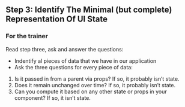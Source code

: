 ## Step 3: Identify The Minimal (but complete) Representation Of UI State

### For the trainer
Read step three, ask and answer the questions:

- Indentify al pieces of data that we have in our application
- Ask the three questions for every piece of data:
1. Is it passed in from a parent via props? If so, it probably isn’t state.
2. Does it remain unchanged over time? If so, it probably isn’t state.
3. Can you compute it based on any other state or props in your component? If so, it isn’t state.
